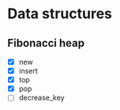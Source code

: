 # Data structures

## Fibonacci heap

- [x] new
- [x] insert
- [x] top
- [x] pop
- [ ] decrease_key
